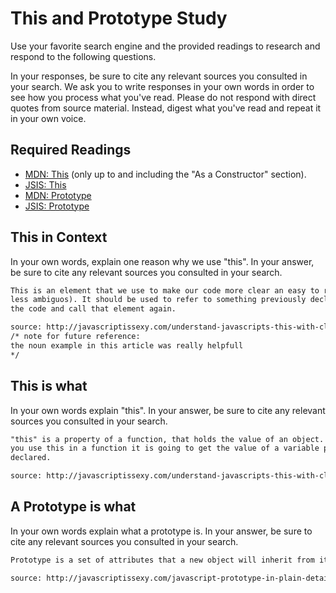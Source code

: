 # This and Prototype Study

Use your favorite search engine and the provided readings to research and
respond to the following questions.

In your responses, be sure to cite any relevant sources you consulted in your
search. We ask you to write responses in your own words in order to see how you
process what you've read. Please do not respond with direct quotes from source
material. Instead, digest what you've read and repeat it in your own voice.

## Required Readings

-   [MDN: This](https://developer.mozilla.org/en-US/docs/Web/JavaScript/Reference/Operators/this)
(only up to and including the "As a Constructor" section).
-   [JSIS: This](http://javascriptissexy.com/understand-javascripts-this-with-clarity-and-master-it/)
-   [MDN: Prototype](https://developer.mozilla.org/en-US/docs/Learn/JavaScript/Objects/Object_prototypes)
-   [JSIS: Prototype](http://javascriptissexy.com/javascript-prototype-in-plain-detailed-language/)

## This in Context

In your own words, explain one reason why we use "this". In your answer, be
sure to cite any relevant sources you consulted in your search.

```md
This is an element that we use to make our code more clear an easy to read (or
less ambiguos). It should be used to refer to something previously declared in
the code and call that element again.

source: http://javascriptissexy.com/understand-javascripts-this-with-clarity-and-master-it/
/* note for future reference:
the noun example in this article was really helpfull
*/
```

## This is what

In your own words explain "this".  In your answer, be
sure to cite any relevant sources you consulted in your search.

```md
"this" is a property of a function, that holds the value of an object. Whenever
you use this in a function it is going to get the value of a variable previously
declared.

source: http://javascriptissexy.com/understand-javascripts-this-with-clarity-and-master-it/
```

## A Prototype is what

In your own words explain what a prototype is.  In your answer, be
sure to cite any relevant sources you consulted in your search.

```md
Prototype is a set of attributes that a new object will inherit from its 'parent'.

source: http://javascriptissexy.com/javascript-prototype-in-plain-detailed-language/
```
